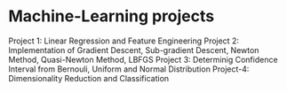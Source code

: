 # Machine-Learning projects
Project 1: Linear Regression and Feature Engineering
Project 2: Implementation of Gradient Descent, Sub-gradient Descent, Newton Method, Quasi-Newton Method, LBFGS
Project 3: Determinig Confidence Interval from Bernouli, Uniform and Normal Distribution
Project-4: Dimensionality Reduction and Classification
